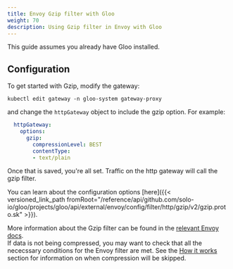 ```yaml
---
title: Envoy Gzip filter with Gloo
weight: 70
description: Using Gzip filter in Envoy with Gloo
---
```


This guide assumes you already have Gloo installed.

## Configuration

To get started with Gzip, modify the gateway:
```shell
kubectl edit gateway -n gloo-system gateway-proxy
```

and change the `httpGateway` object to include the gzip option. For example:
```yaml
  httpGateway:
    options:
      gzip:
        compressionLevel: BEST
        contentType:
        - text/plain
```

Once that is saved, you're all set. Traffic on the http gateway will call the gzip filter.

You can learn about the configuration options [here]({{< versioned_link_path fromRoot="/reference/api/github.com/solo-io/gloo/projects/gloo/api/external/envoy/config/filter/http/gzip/v2/gzip.proto.sk" >}}).

More information about the Gzip filter can be found in the [relevant Envoy docs](https://www.envoyproxy.io/docs/envoy/latest/configuration/http/http_filters/gzip_filter).  
If data is not being compressed, you may want to check that all the nececssary conditions for the Envoy filter are met.
See the [How it works](https://www.envoyproxy.io/docs/envoy/latest/configuration/http/http_filters/gzip_filter#how-it-works)
section for information on when compression will be skipped.
